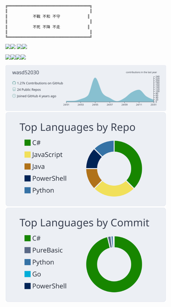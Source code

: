 ```
╔════════════════════════════════════╗
║                                    ║
║           不戰 不和 不守            ║
║                                    ║
║           不死 不降 不走            ║
║                                    ║
╚════════════════════════════════════╝
```

<img width="150" src="https://raw.githubusercontent.com/jonacruz89/SAWARATSUKI.ServiceLogos/main/C%23/C%23.png"><img width="150" src="https://raw.githubusercontent.com/SAWARATSUKI/KawaiiLogos/main/React/React.png">
<img width="150" src="https://raw.githubusercontent.com/jonacruz89/SAWARATSUKI.ServiceLogos/main/Kotlin/Kotlin.png"><img width="150" src="https://raw.githubusercontent.com/SAWARATSUKI/KawaiiLogos/main/Node.js/Node.js.png">

<img width="150" src="https://raw.githubusercontent.com/SAWARATSUKI/KawaiiLogos/main/TypeScript/TypeScript.png"><img width="150" src="https://raw.githubusercontent.com/jonacruz89/SAWARATSUKI.ServiceLogos/main/Java/Java.png"><img width="150" src="https://raw.githubusercontent.com/jonacruz89/SAWARATSUKI.ServiceLogos/main/Html/HTML.png"><img width="150" src="https://raw.githubusercontent.com/jonacruz89/SAWARATSUKI.ServiceLogos/main/RaspberryPi/Raspberry%20Pi.png">


![](https://raw.githubusercontent.com/wasd52030/wasd52030/master/profile-summary-card-output/nord_bright/0-profile-details.svg)
![](https://raw.githubusercontent.com/wasd52030/wasd52030/master/profile-summary-card-output/nord_bright/1-repos-per-language.svg)
![](https://raw.githubusercontent.com/wasd52030/wasd52030/master/profile-summary-card-output/nord_bright/2-most-commit-language.svg)

